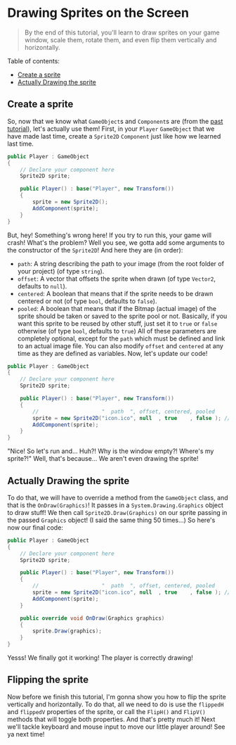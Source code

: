 # Drawing Sprites on the Screen
> By the end of this tutorial, you'll learn to draw sprites on your game window, scale them, rotate them, and even flip them vertically and horizontally.

Table of contents:
- [Create a sprite](#create-a-sprite)
- [Actually Drawing the sprite](#actually-drawing-the-sprite)

## Create a sprite
So, now that we know what `GameObject`s and `Component`s are (from the [past tutorial](https://github.com/Modleyyy/Storm/wiki/GameObjects-And-Components)), let's actually use them! First, in your `Player` `GameObject` that we have made last time, create a `Sprite2D` `Component` just like how we learned last time.
```csharp
public Player : GameObject
{
    // Declare your component here
    Sprite2D sprite;

    public Player() : base("Player", new Transform())
    {
        sprite = new Sprite2D();
        AddComponent(sprite);
    }
}
```
But, hey! Something's wrong here! If you try to run this, your game will crash! What's the problem? Well you see, we gotta add some arguments to the constructor of the `Sprite2D`! And here they are (in order):
- `path`: A string describing the path to your image (from the root folder of your project) (of type `string`).
- `offset`: A vector that offsets the sprite when drawn (of type `Vector2`, defaults to `null`).
- `centered`: A boolean that means that if the sprite needs to be drawn centered or not (of type `bool`, defaults to `false`).
- `pooled`: A boolean that means that if the Bitmap (actual image) of the sprite should be taken or saved to the sprite pool or not. Basically, if you want this sprite to be reused by other stuff, just set it to `true` or `false` otherwise (of type `bool`, defaults to `true`)
All of these parameters are completely optional, except for the `path` which must be defined and link to an actual image file. You can also modify `offset` and `centered` at any time as they are defined as variables. Now, let's update our code!
```csharp
public Player : GameObject
{
    // Declare your component here
    Sprite2D sprite;

    public Player() : base("Player", new Transform())
    {
        //                    "  path  ", offset, centered, pooled
        sprite = new Sprite2D("icon.ico", null  , true    , false ); // For testing, we can use the icon of the game window
        AddComponent(sprite);
    }
}
```
"Nice! So let's run and... Huh?! Why is the window empty?! Where's my sprite?!" Well, that's because... We aren't even drawing the sprite!

## Actually Drawing the sprite
To do that, we will have to override a method from the `GameObject` class, and that is the `OnDraw(Graphics)`! It passes in a `System.Drawing.Graphics` object to draw stuff! We then call `Sprite2D.Draw(Graphics)` on our sprite passing in the passed `Graphics` object! (I said the same thing 50 times...) So here's now our final code:
```csharp
public Player : GameObject
{
    // Declare your component here
    Sprite2D sprite;

    public Player() : base("Player", new Transform())
    {
        //                    "  path  ", offset, centered, pooled
        sprite = new Sprite2D("icon.ico", null  , true    , false ); // For testing, we can use the icon of the game window
        AddComponent(sprite);
    }

    public override void OnDraw(Graphics graphics)
    {
        sprite.Draw(graphics);
    }
}
```
Yesss! We finally got it working! The player is correctly drawing!

## Flipping the sprite
Now before we finish this tutorial, I'm gonna show you how to flip the sprite vertically and horizontally. To do that, all we need to do is use the `flippedH` and `flippedV` properties of the sprite, or call the `FlipH()` and `FlipV()` methods that will toggle both properties. And that's pretty much it! Next we'll tackle keyboard and mouse input to move our little player around! See ya next time!